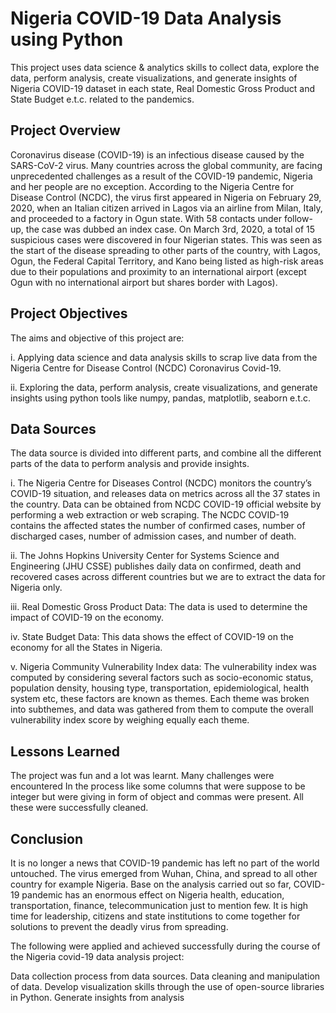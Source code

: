 
# Nigeria COVID-19 Data Analysis using Python

This project uses data science & analytics skills to collect data, explore the data, perform analysis, create visualizations, and generate insights of Nigeria COVID-19 dataset in each state, Real Domestic Gross Product and State Budget e.t.c. related to the pandemics.

## Project Overview

Coronavirus disease (COVID-19) is an infectious disease caused by the SARS-CoV-2 virus. Many countries across the global community, are facing unprecedented challenges as a result of the COVID-19 pandemic, Nigeria and her people are no exception. According to the Nigeria Centre for Disease Control (NCDC), the virus first appeared in Nigeria on February 29, 2020, when an Italian citizen arrived in Lagos via an airline from Milan, Italy, and proceeded to a factory in Ogun state. With 58 contacts under follow-up, the case was dubbed an index case. On March 3rd, 2020, a total of 15 suspicious cases were discovered in four Nigerian states. This was seen as the start of the disease spreading to other parts of the country, with Lagos, Ogun, the Federal Capital Territory, and Kano being listed as high-risk areas due to their populations and proximity to an international airport (except Ogun with no international airport but shares border with Lagos).
## Project Objectives
The aims and objective of this project are:

i. Applying data science and data analysis skills to scrap live data from the Nigeria Centre for Disease Control (NCDC) Coronavirus Covid-19.

ii. Exploring the data, perform analysis, create visualizations, and generate insights using python tools like numpy, pandas, matplotlib, seaborn e.t.c.
## Data Sources
The data source is divided into different parts, and combine all the different parts of the data to perform analysis and provide insights.

i. The Nigeria Centre for Diseases Control (NCDC) monitors the country’s COVID-19 situation, and releases data on metrics across all the 37 states in the country. Data can be obtained from NCDC COVID-19  official website by performing a web extraction or web scraping. The NCDC COVID-19 contains the affected states the number of confirmed cases, number of discharged cases, number of admission cases, and number of death.

ii. The Johns Hopkins University Center for Systems Science and Engineering (JHU CSSE) publishes daily data on confirmed, death and recovered cases across different countries but we are to extract the data for Nigeria only.

iii. Real Domestic Gross Product Data: The data is used to determine the impact of COVID-19 on the economy. 

iv. State Budget Data: This data shows the effect of COVID-19 on the economy for all the States in Nigeria.

v. Nigeria Community Vulnerability Index data: The vulnerability index was computed by considering several factors such as socio-economic status, population density, housing type, transportation, epidemiological, health system etc, these factors are known as themes. Each theme was broken into subthemes, and data was gathered from them to compute the overall vulnerability index score by weighing equally each theme.

## Lessons Learned

The project was fun and a lot was learnt. Many challenges were encountered In the process like some columns that were suppose to be integer but were giving in form of object and commas were present. All these were successfully cleaned.
   ## Conclusion

   It is no longer a news that COVID-19 pandemic has left no part of the world untouched. The virus emerged from Wuhan, China, and spread to all other country for example Nigeria. Base on the analysis carried out so far, COVID-19 pandemic has an enormous effect on Nigeria health, education, transportation, finance, telecommunication just to mention few. It is high time for leadership, citizens and state institutions to come together for solutions to prevent the deadly virus from spreading.

The following were applied and achieved successfully during the course of the Nigeria covid-19 data analysis project:

Data collection process from data sources.
Data cleaning and manipulation of data.
Develop visualization skills through the use of open-source libraries in Python.
Generate insights from analysis
